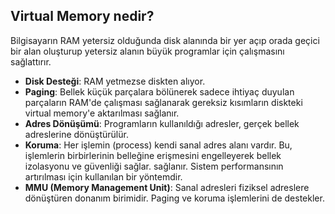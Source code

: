 ## Virtual Memory nedir?
Bilgisayarın RAM yetersiz olduğunda disk alanında bir yer açıp orada geçici bir alan oluşturup yetersiz alanın büyük programlar için çalışmasını sağlattırır.

- **Disk Desteği**: RAM yetmezse diskten alıyor.
- **Paging**: Bellek küçük parçalara bölünerek sadece ihtiyaç duyulan parçaların RAM'de çalışması sağlanarak gereksiz kısımların diskteki virtual memory'e aktarılması sağlanır.
- **Adres Dönüşümü**: Programların kullanıldığı adresler, gerçek bellek adreslerine dönüştürülür.
- **Koruma**: Her işlemin (process) kendi sanal adres alanı vardır. Bu, işlemlerin birbirlerinin belleğine erişmesini engelleyerek bellek izolasyonu ve güvenliği sağlar.
sağlanır. Sistem performansının artırılması için kullanılan bir yöntemdir.
- **MMU (Memory Management Unit)**: Sanal adresleri fiziksel adreslere dönüştüren donanım birimidir. Paging ve koruma işlemlerini de destekler.
